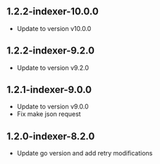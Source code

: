 1.2.2-indexer-10.0.0
----------
 * Update to version v10.0.0

1.2.2-indexer-9.2.0
----------
 * Update to version v9.2.0

1.2.1-indexer-9.0.0
----------
 * Update to version v9.0.0
 * Fix make json request

1.2.0-indexer-8.2.0
----------
 * Update go version and add retry modifications